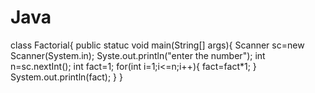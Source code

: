 # Java
class Factorial{ public statuc void main(String[] args){ Scanner sc=new Scanner(System.in); Syste.out.println("enter the number"); int n=sc.nextInt(); int fact=1; for(int i=1;i&lt;=n;i++){ fact=fact*1; } System.out.println(fact); } }
